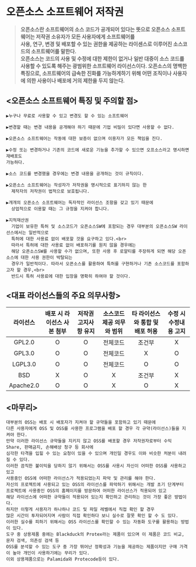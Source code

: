 # 오픈소스 소프트웨어 저작권

> **오픈소스란 소프트웨어의 소스 코드가 공개되어 있다는 뜻으로 오픈소스 소프트웨어는 저작권 소유자가 모든 사용자에게 소프트웨어를<br> 
사용, 연구, 변경 및 배포할 수 있는 권한을 제공하는 라이센스로 이루어진 소스코드의 소프트웨어를 말한다.<br> 
오픈소스는 코드의 사용 및 수정에 대한 제한이 없거나 일반 대중이 소스 코드를 사용할 수 있도록 해주는 광범위한 소프트웨어 라이선스이다.
오픈소스의 명백한 특징으로, 소프트웨어의 급속한 진화를 가능하게하기 위해 어떤 조직이나
사용자에 의한 사용이나 배포에 거의 제한을 두지 않는다.**

## <오픈소스 소프트웨어 특징 및 주의할 점>

```
▶누구나 무료로 사용할 수 있고 변경도 할 수 있는 소프트웨어

▶변경할 때는 변경 내용을 공개해야 하기 때문에 기업 비밀이 있다면 사용할 수 없다.

▶오픈소스 소프트웨어는 작동에 대한 보증이 없으며 이용자가 모든 책임을 진다.

▶수정 또는 변경하거나 기존의 코드에 새로운 기능을 추가할 수 있으면 오프소스라고 명시하면 재배포도
가능하다.

▶소스 코드를 변경했을 경우에는 변경 내용을 공개하는 것이 규칙이다.

▶오픈소스 소프트웨어는 작성자가 저작권을 명시적으로 표기하지 않는 한 
  제작자의 저작권이 법적으로 보호됩니다. 
  
▶개개의 오픈소스 소프트웨어는 독자적인 라이선스 조항을 갖고 있기 때문에 
  상업적으로 이용할 때는 그 규정을 지켜야 합니다.
  
▶지적재산권
  기업이 보유한 특허 및 소스코드가 오픈소스SW에 포함되는 경우 대부분의 오픈소스SW 라이 선스에서는 일반적으로 
  특허에 대한 사용료 없이 배포할 것을 요구하고 있다.<br>  
  따라서 특허에 대한 사용료 없이 배포하기를 원치 않을 경우에는 
  해당 오픈소스SW를 사용할 수가 없으며, 또한 사용 후 로얄티를 주장하게 되면 해당 오픈소스에 대한 사용 권한이 박탈되는 
  경우가 일반적이다. 따라서 오픈소스를 활용하여 특허를 구현하거나 기존 소스코드를 포함하고자 할 경우,<br> 
  반드시 특허 사용료에 대한 입장을 명확히 하여야 할 것이다.
```

## <대표 라이선스들의 주요 의무사항>
|라이선스|배포 시 라이선스 사본 첨부|저작권 고지사항 유지|소스코드 제공 의무와 범위|타 라이선스와 통합 및 배포 허용|수정 시 수정내용 고지|
|:--:|:---:|:--:|:---:|:--:|:---:|
|GPL2.0|O|O|전체코드|조건부|X|
|GPL3.0|O|O|전체코드|X|O|
|LGPL3.0|O|O|전체코드|O|O|
|BSD|X|O|X|조건부|X|
|Apache2.0|O|O|X|O|X|







## <마무리>
```
대부분의 OSS는 배포 시 배포자가 지켜야 할 규약들을 포함하고 있기 때문에 
다른 사용자에게 OSS 및 OSS를 사용한 프로그램을 배포 할 경우 각 규약(라이선스)들을 지켜야 한다. 
만약 이러한 라이선스 규약들을 지키지 않고 OSS를 배포할 경우 저작권자로부터 수익 Share, 판매금지, 손해배상 청구 등 회사에 
심각한 타격을 입힐 수 있는 요청이 있을 수 있으며 개인일 경우도 이와 비슷한 처분이 내려질 수 있다.
이러한 끔직한 불이익을 당하지 않기 위해서는 OSS를 사용시 자신이 어떠한 OSS를 사용하고 있고 
사용중인 OSS에 어떠한 라이선스가 적용되었는지 파악 및 관리를 해야 한다. 
자신의 프로젝트에 사용되고 있는 OSS의 라이선스를 파악하기 위해서는 개발 초기 단계부터 
프로젝트에 사용중인 OSS의 홈페이지를 방문하여 어떠한 라이선스가 적용되어 있고
해당 라이선스에 어떠한 규약들이 적용되어 있는지 확인하고 관리하는 것이 가장 좋은 방법이다. 
하지만 이렇게 사용자가 하나하나 코드 및 파일 레벨에서 직접 확인 할 경우 
많은 시간이 투자되어지며 사람이 직접 확인하다 보니 실수로 잘못 확인 할 수 도 있다. 
이러한 실수를 피하기 위해서는 OSS 라이선스를 확인할 수 있는 자동화 도구를 활용하는 방법이 있다. 
도구 중 상용제품 중에는 Blackduck의 Protex라는 제품이 있으며 이 제품은 코드 비교, 문자 검색, 의존성 검색 등 
OSS를 분석할 수 있는 도구 중 가장 뛰어난 정확성과 기능을 제공하는 제품이지만 구매 가격이 높아 개인이 사용하기에는 무리가 있다. 
이외 상용제품으로는 Palamida와 Protecode등이 있다.
```

